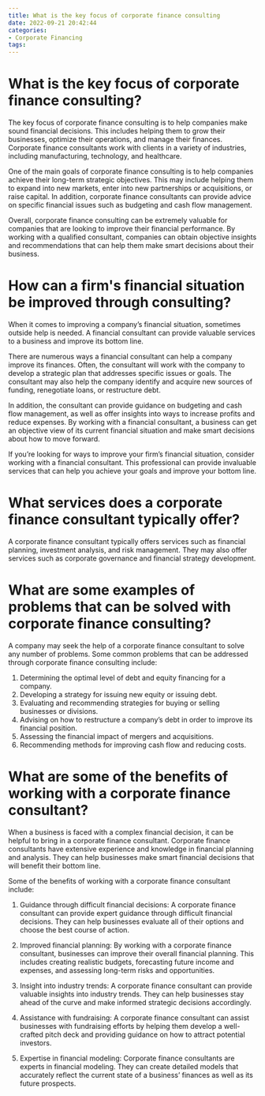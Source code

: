 ```yaml
---
title: What is the key focus of corporate finance consulting 
date: 2022-09-21 20:42:44
categories:
- Corporate Financing
tags:
---
```



#  What is the key focus of corporate finance consulting? 

The key focus of corporate finance consulting is to help companies make sound financial decisions. This includes helping them to grow their businesses, optimize their operations, and manage their finances. Corporate finance consultants work with clients in a variety of industries, including manufacturing, technology, and healthcare.

One of the main goals of corporate finance consulting is to help companies achieve their long-term strategic objectives. This may include helping them to expand into new markets, enter into new partnerships or acquisitions, or raise capital. In addition, corporate finance consultants can provide advice on specific financial issues such as budgeting and cash flow management.

Overall, corporate finance consulting can be extremely valuable for companies that are looking to improve their financial performance. By working with a qualified consultant, companies can obtain objective insights and recommendations that can help them make smart decisions about their business.

#  How can a firm's financial situation be improved through consulting? 

When it comes to improving a company’s financial situation, sometimes outside help is needed. A financial consultant can provide valuable services to a business and improve its bottom line.

There are numerous ways a financial consultant can help a company improve its finances. Often, the consultant will work with the company to develop a strategic plan that addresses specific issues or goals. The consultant may also help the company identify and acquire new sources of funding, renegotiate loans, or restructure debt.

In addition, the consultant can provide guidance on budgeting and cash flow management, as well as offer insights into ways to increase profits and reduce expenses. By working with a financial consultant, a business can get an objective view of its current financial situation and make smart decisions about how to move forward.

If you’re looking for ways to improve your firm’s financial situation, consider working with a financial consultant. This professional can provide invaluable services that can help you achieve your goals and improve your bottom line.

#  What services does a corporate finance consultant typically offer? 

A corporate finance consultant typically offers services such as financial planning, investment analysis, and risk management. They may also offer services such as corporate governance and financial strategy development.

#  What are some examples of problems that can be solved with corporate finance consulting? 

A company may seek the help of a corporate finance consultant to solve any number of problems. Some common problems that can be addressed through corporate finance consulting include: 

1. Determining the optimal level of debt and equity financing for a company. 
2. Developing a strategy for issuing new equity or issuing debt. 
3. Evaluating and recommending strategies for buying or selling businesses or divisions. 
4. Advising on how to restructure a company’s debt in order to improve its financial position. 
5. Assessing the financial impact of mergers and acquisitions. 
6. Recommending methods for improving cash flow and reducing costs.

#  What are some of the benefits of working with a corporate finance consultant?

When a business is faced with a complex financial decision, it can be helpful to bring in a corporate finance consultant. Corporate finance consultants have extensive experience and knowledge in financial planning and analysis. They can help businesses make smart financial decisions that will benefit their bottom line.

Some of the benefits of working with a corporate finance consultant include:

1. Guidance through difficult financial decisions: A corporate finance consultant can provide expert guidance through difficult financial decisions. They can help businesses evaluate all of their options and choose the best course of action.

2. Improved financial planning: By working with a corporate finance consultant, businesses can improve their overall financial planning. This includes creating realistic budgets, forecasting future income and expenses, and assessing long-term risks and opportunities.

3. Insight into industry trends: A corporate finance consultant can provide valuable insights into industry trends. They can help businesses stay ahead of the curve and make informed strategic decisions accordingly.

4. Assistance with fundraising: A corporate finance consultant can assist businesses with fundraising efforts by helping them develop a well-crafted pitch deck and providing guidance on how to attract potential investors.

5. Expertise in financial modeling: Corporate finance consultants are experts in financial modeling. They can create detailed models that accurately reflect the current state of a business’ finances as well as its future prospects.